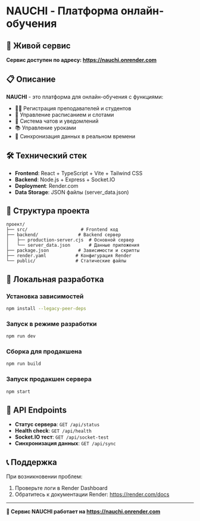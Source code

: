 # NAUCHI - Платформа онлайн-обучения

## 🚀 Живой сервис

**Сервис доступен по адресу: https://nauchi.onrender.com**

## 📋 Описание

**NAUCHI** - это платформа для онлайн-обучения с функциями:
- 👨‍🏫 Регистрация преподавателей и студентов
- 📅 Управление расписанием и слотами
- 💬 Система чатов и уведомлений
- 📚 Управление уроками
- 🔄 Синхронизация данных в реальном времени

## 🛠 Технический стек

- **Frontend**: React + TypeScript + Vite + Tailwind CSS
- **Backend**: Node.js + Express + Socket.IO
- **Deployment**: Render.com
- **Data Storage**: JSON файлы (server_data.json)

## 📁 Структура проекта

```
проект/
├── src/                    # Frontend код
├── backend/               # Backend сервер
│   ├── production-server.cjs  # Основной сервер
│   └── server_data.json       # Данные приложения
├── package.json           # Зависимости и скрипты
├── render.yaml           # Конфигурация Render
└── public/               # Статические файлы
```

## 🚀 Локальная разработка

### Установка зависимостей
```bash
npm install --legacy-peer-deps
```

### Запуск в режиме разработки
```bash
npm run dev
```

### Сборка для продакшена
```bash
npm run build
```

### Запуск продакшен сервера
```bash
npm start
```

## 🔧 API Endpoints

- **Статус сервера**: `GET /api/status`
- **Health check**: `GET /api/health`
- **Socket.IO тест**: `GET /api/socket-test`
- **Синхронизация данных**: `GET /api/sync`

## 📞 Поддержка

При возникновении проблем:
1. Проверьте логи в Render Dashboard
2. Обратитесь к документации Render: https://render.com/docs

---

**🎯 Сервис NAUCHI работает на https://nauchi.onrender.com**